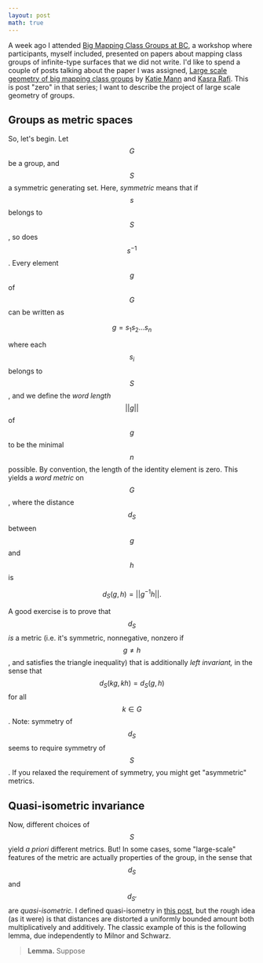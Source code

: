 ```yaml
---
layout: post
math: true
---
```


A week ago I attended [Big Mapping Class Groups at BC](http://ianbiringer.net/bigmcg.html),
a workshop where participants, myself included,
presented on papers about mapping class groups of infinite-type surfaces that we did not write.
I'd like to spend a couple of posts talking about the paper I was assigned,
[Large scale geometry of big mapping class groups](https://arxiv.org/abs/1912.10914)
by [Katie Mann](https://e.math.cornell.edu/people/mann/) and [Kasra Rafi](https://www.math.toronto.edu/~rafi/).
This is post "zero" in that series; 
I want to describe the project of large scale geometry of groups.

## Groups as metric spaces

So, let's begin.
Let $$G$$ be a group,
and $$S$$ a symmetric generating set.
Here, *symmetric* means that if $$s$$ belongs to $$S$$, so does $$s^{-1}$$.
Every element $$g$$ of $$G$$ can be written as

$$g = s_1 s_2 \ldots s_n$$

where each $$s_i$$ belongs to $$S$$,
and we define the *word length* $$||g||$$ of $$g$$ to be the minimal $$n$$ possible.
By convention, the length of the identity element is zero.
This yields a *word metric* on $$G$$, where the distance $$d_S$$ between $$g$$ and $$h$$ is

$$d_S(g,h) = ||g^{-1}h||.$$

A good exercise is to prove that $$d_S$$ *is* a metric
(i.e. it's symmetric, nonnegative, nonzero if $$g \ne h$$, and satisfies the triangle inequality)
that is additionally *left invariant,* in the sense that $$d_S(kg,kh) = d_S(g,h)$$
for all $$k \in G$$.
Note: symmetry of $$d_S$$ seems to require symmetry of $$S$$.
If you relaxed the requirement of symmetry,
you might get "asymmetric" metrics.

## Quasi-isometric invariance

Now, different choices of $$S$$ yield *a priori* different metrics.
But! In some cases, some "large-scale" features of the metric are actually properties of the group,
in the sense that $$d_S$$ and $$d_{S'}$$ are *quasi-isometric.*
I defined quasi-isometry in [this post](https://ryleealanza.org/2021/07/01/Gromov-hyperbolicity-for-arbitrary-metric-spaces.html),
but the rough idea (as it were) is that distances are distorted a uniformly bounded amount
both multiplicatively and additively.
The classic example of this is the following lemma, due independently to Milnor and Schwarz.

> **Lemma.** Suppose 
